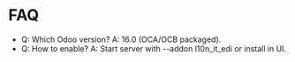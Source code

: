# FAQ

- Q: Which Odoo version? A: 16.0 (OCA/OCB packaged).
- Q: How to enable? A: Start server with --addon l10n_it_edi or install in UI.
